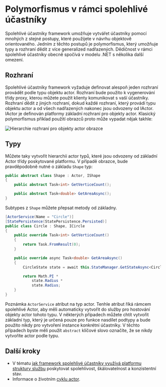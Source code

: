 <properties
   pageTitle="Polymorfismus v rámci spolehlivé účastníky | Microsoft Azure"
   description="Vytvoření hierarchie .NET rozhraní a typů v rámci spolehlivé objekty actor pro opakované použití funkcí a rozhraní API definice."
   services="service-fabric"
   documentationCenter=".net"
   authors="seanmck"
   manager="timlt"
   editor="vturecek"/>

<tags
   ms.service="service-fabric"
   ms.devlang="dotnet"
   ms.topic="article"
   ms.tgt_pltfrm="NA"
   ms.workload="NA"
   ms.date="07/07/2016"
   ms.author="seanmck"/>

# <a name="polymorphism-in-the-reliable-actors-framework"></a>Polymorfismus v rámci spolehlivé účastníky

Spolehlivé účastníky framework umožňuje vytvářet účastníky pomocí mnohých z stejné postupy, které použijete v návrhu objektově orientovaného. Jedním z těchto postupů je polymorfismus, který umožňuje typy a rozhraní dědit z více generalized nadřazených. Dědičnost v rámci spolehlivé účastníky obecně spočívá v modelu .NET s několika další omezení.

## <a name="interfaces"></a>Rozhraní

Spolehlivé účastníky framework vyžaduje definovat alespoň jeden rozhraní provádět podle typu objektu actor. Rozhraní bude použito k vygenerování třídy proxy, kterou můžete použít klienty komunikovat s vaší účastníky. Rozhraní dědit z jiných rozhraní, dokud každé rozhraní, který provádí typu objektu actor a od všech nadřazených nakonec jsou odvozeny od IActor. IActor je definován platformy základní rozhraní pro objekty actor. Klasický polymorfismus příklad použití obrazců proto může vypadat nějak takhle:

![Hierarchie rozhraní pro objekty actor obrazce][shapes-interface-hierarchy]


## <a name="types"></a>Typy

Můžete taky vytvořit hierarchii actor typů, které jsou odvozeny od základní Actor třídy poskytované platformu. V případě obrazce, bude pravděpodobně nutné o základu `Shape` typ:

```csharp
public abstract class Shape : Actor, IShape
{
    public abstract Task<int> GetVerticeCount();

    public abstract Task<double> GetAreaAsync();
}
```

Subtypes z `Shape` můžete přepsat metody od základny.

```csharp
[ActorService(Name = "Circle")]
[StatePersistence(StatePersistence.Persisted)]
public class Circle : Shape, ICircle
{
    public override Task<int> GetVerticeCount()
    {
        return Task.FromResult(0);
    }

    public override async Task<double> GetAreaAsync()
    {
        CircleState state = await this.StateManager.GetStateAsync<CircleState>("circle");

        return Math.PI *
            state.Radius *
            state.Radius;
    }
}
```

Poznámka `ActorService` atribut na typ actor. Tenhle atribut říká rámcem spolehlivé Actor, aby měli automaticky vytvořit do služby pro hostování objekty actor tohoto typu. V některých případech můžete chtít vytvořit základní typ, který je určená pouze pro funkce nasdílet podtypy a bude použito nikdy pro vytvoření instance konkrétní účastníky. V těchto případech byste měli použít `abstract` klíčové slovo označíte, že se nikdy vytvoříte actor podle typu.


## <a name="next-steps"></a>Další kroky

- V tématu [jak framework spolehlivé účastníky využívá platformu struktury službu](service-fabric-reliable-actors-platform.md) poskytovat spolehlivost, škálovatelnost a konzistentní stav.
- Informace o životním [cyklu actor](service-fabric-reliable-actors-lifecycle.md).

<!-- Image references -->

[shapes-interface-hierarchy]: ./media/service-fabric-reliable-actors-polymorphism/Shapes-Interface-Hierarchy.png
